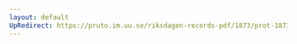 ```yaml
---
layout: default
UpRedirect: https://pruto.im.uu.se/riksdagen-records-pdf/1873/prot-1873--fk--315/prot-1873--fk--315_013.pdf
---
```

